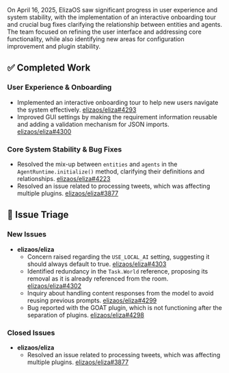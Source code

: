 On April 16, 2025, ElizaOS saw significant progress in user experience and system stability, with the implementation of an interactive onboarding tour and crucial bug fixes clarifying the relationship between entities and agents. The team focused on refining the user interface and addressing core functionality, while also identifying new areas for configuration improvement and plugin stability.

## ✅ Completed Work

### User Experience & Onboarding
- Implemented an interactive onboarding tour to help new users navigate the system effectively. [elizaos/eliza#4293](https://github.com/elizaos/eliza/pull/4293)
- Improved GUI settings by making the requirement information reusable and adding a validation mechanism for JSON imports. [elizaos/eliza#4300](https://github.com/elizaos/eliza/pull/4300)

### Core System Stability & Bug Fixes
- Resolved the mix-up between `entities` and `agents` in the `AgentRuntime.initialize()` method, clarifying their definitions and relationships. [elizaos/eliza#4223](https://github.com/elizaos/eliza/pull/4223)
- Resolved an issue related to processing tweets, which was affecting multiple plugins. [elizaos/eliza#3877](https://github.com/elizaos/eliza/issues/3877)

## 🐞 Issue Triage

### New Issues
- **elizaos/eliza**
    - Concern raised regarding the `USE_LOCAL_AI` setting, suggesting it should always default to true. [elizaos/eliza#4303](https://github.com/elizaos/eliza/issues/4303)
    - Identified redundancy in the `Task.World` reference, proposing its removal as it is already referenced from the room. [elizaos/eliza#4302](https://github.com/elizaos/eliza/issues/4302)
    - Inquiry about handling content responses from the model to avoid reusing previous prompts. [elizaos/eliza#4299](https://github.com/elizaos/eliza/issues/4299)
    - Bug reported with the GOAT plugin, which is not functioning after the separation of plugins. [elizaos/eliza#4298](https://github.com/elizaos/eliza/issues/4298)

### Closed Issues
- **elizaos/eliza**
    - Resolved an issue related to processing tweets, which was affecting multiple plugins. [elizaos/eliza#3877](https://github.com/elizaos/eliza/issues/3877)